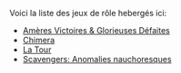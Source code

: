 Voici la liste des jeux de rôle hebergés ici:

- [Amères Victoires & Glorieuses Défaites](gdav)
- [Chimera](chimera)
- [La Tour](latour)
- [Scavengers: Anomalies nauchoresques](scavengers)
